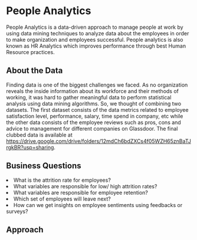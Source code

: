 # People Analytics

People Analytics is a data-driven approach to manage people at work by using data mining techniques to analyze data about the employees in order to make organization and employees successful. People analytics is also known as HR Analytics which improves performance through best Human Resource practices.

## About the Data
Finding data is one of the biggest challenges we faced. As no organization reveals the inside information about its workforce and their methods of working, it was hard to gather meaningful data to perform statistical analysis using data mining algorithms. So, we thought of combining two datasets. The first dataset consists of the data metrics related to employee satisfaction level, performance, salary, time spend in company, etc while the other data consists of the employee reviews such as pros, cons and advice to management for different companies on Glassdoor. The final clubbed data is available at https://drive.google.com/drive/folders/12mdCh6bdZXCs4f05WZH65znBaTJrgkBR?usp=sharing.

## Business Questions
<li>What is the attrition rate for employees?
<li>What variables are responsible for low/ high attrition rates?
<li>What variables are responsible for employee retention?
<li>Which set of employees will leave next?
<li>How can we get insights on employee sentiments using feedbacks or surveys?

## Approach

